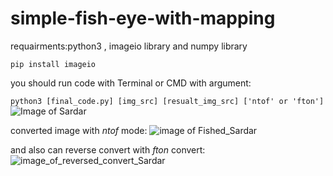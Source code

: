 # simple-fish-eye-with-mapping
requairments:python3 , imageio library and numpy library

```pip install imageio```

you should run code with Terminal or CMD with argument:

```python3 [final_code.py] [img_src] [resualt_img_src] ['ntof' or 'fton']```
![Image of Sardar](https://snn.ir/files/fa/news/1398/7/6/788738_860.jpg)

converted image with $ntof$ mode:
![image of Fished_Sardar](https://i.ibb.co/K52pc8q/res.jpg)

and also can reverse convert with $fton$ convert:
![image_of_reversed_convert_Sardar](https://i.ibb.co/D8xjpzg/res2.jpg)
